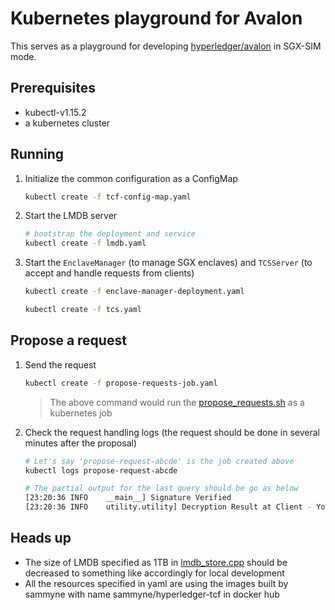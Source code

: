 # Kubernetes playground for Avalon 

This serves as a playground for developing 
[hyperledger/avalon](https://github.com/hyperledger/avalon)
in SGX-SIM mode.

## Prerequisites
- kubectl-v1.15.2
- a kubernetes cluster

## Running 

1. Initialize the common configuration as a ConfigMap
    ```bash
    kubectl create -f tcf-config-map.yaml
    ```
2. Start the LMDB server
    ```bash
    # bootstrap the deployment and service
    kubectl create -f lmdb.yaml
    ```
3. Start the `EnclaveManager` (to manage SGX enclaves) and `TCSServer` (to 
   accept and handle requests from clients)  
    ```bash
    kubectl create -f enclave-manager-deployment.yaml

    kubectl create -f tcs.yaml
    ```

## Propose a request
1. Send the request 
    ```bash
    kubectl create -f propose-requests-job.yaml
    ```

    > The above command would run the 
    > [propose_requests.sh](./scripts/propose_requests.sh) as a kubernetes job

2. Check the request handling logs (the request should be done in several 
   minutes after the proposal)
    ```bash
    # Let's say 'propose-request-abcde' is the job created above
    kubectl logs propose-request-abcde

    # The partial output for the last query should be go as below
    [23:20:36 INFO    __main__] Signature Verified
    [23:20:36 INFO    utility.utility] Decryption Result at Client - You have a risk of 71% to have heart disease. 
    ```

## Heads up
- The size of LMDB specified as 1TB in 
  [lmdb_store.cpp](../../tc/sgx/common/packages/db_store/lmdb_store.cpp) should 
  be decreased to something like accordingly for local development
- All the resources specified in yaml are using the images built by sammyne with
  name sammyne/hyperledger-tcf in docker hub

